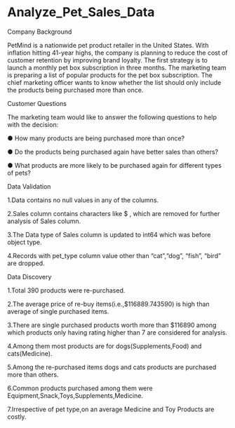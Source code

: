 # Analyze_Pet_Sales_Data

Company Background

PetMind is a nationwide pet product retailer in the United States. With inflation hitting 41-year highs, the company is planning to reduce the cost of customer retention by improving brand loyalty. The first strategy is to launch a monthly pet box subscription in three months. The marketing team is preparing a list of popular products for the pet box subscription. The chief marketing officer wants to know whether the list should only include the products being purchased more than once.

Customer Questions

The marketing team would like to answer the following questions to help with the decision:

● How many products are being purchased more than once?

● Do the products being purchased again have better sales than others?

● What products are more likely to be purchased again for different types of pets?

Data Validation

1.Data contains no null values in any of the columns.

2.Sales column contains characters like $ , which are removed for further analysis of Sales column.

3.The Data type of Sales column is updated to int64 which was before object type.

4.Records with pet_type column value other than “cat”,“dog”, “fish”, “bird” are dropped.

Data Discovery 

1.Total 390 products were re-purchased.

2.The average price of re-buy items(i.e.,$116889.743590) is high than average of single purchased items.

3.There are single purchased products worth more than $116890 among which products only having rating higher than 7 are considered for analysis.

4.Among them most products are for dogs(Supplements,Food) and cats(Medicine).

5.Among the re-purchased items dogs and cats products are purchased more than others.

6.Common products purchased among them were Equipment,Snack,Toys,Supplements,Medicine.

7.Irrespective of pet type,on an average Medicine and Toy Products are costly.


